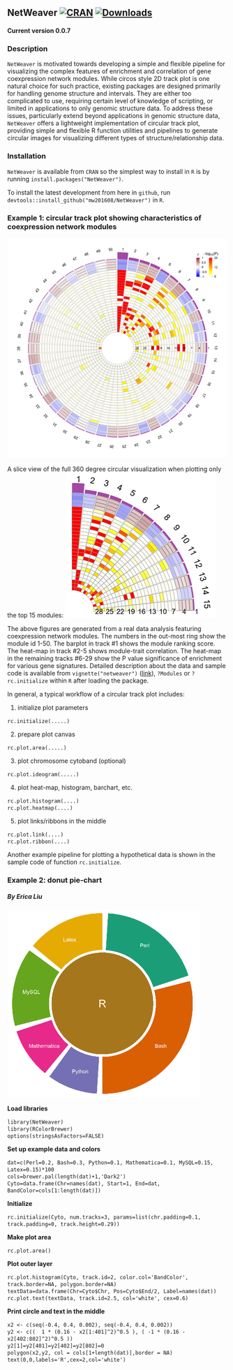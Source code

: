 ## NetWeaver [![CRAN](http://www.r-pkg.org/badges/version/NetWeaver)](https://cran.r-project.org/package=NetWeaver) [![Downloads](http://cranlogs.r-pkg.org/badges/NetWeaver?color=brightgreen)](http://www.r-pkg.org/pkg/NetWeaver)

#### Current version 0.0.7

### Description
`NetWeaver` is motivated towards developing a simple and flexible pipeline for visualizing the complex features of enrichment and correlation of gene coexpression network modules. While circos style 2D track plot is one natural choice for such practice, existing packages are designed primarily for handling genome structure and intervals. They are either too complicated to use, requiring certain level of knowledge of scripting, or limited in applications to only genomic structure data. To address these issues, particularly extend beyond applications in genomic structure data, `NetWeaver` offers a lightweight implementation of circular track plot, providing simple and flexible R function utilities and pipelines to generate circular images for visualizing different types of structure/relationship data.

### Installation
`NetWeaver` is available from `CRAN` so the simplest way to install in `R` is by running `install.packages("NetWeaver")`.

To install the latest development from here in `github`, run `devtools::install_github("mw201608/NetWeaver")` in `R`.

### Example 1: circular track plot showing characteristics of coexpression network modules
![Module ranking](ex1.circular.png)

A slice view of the full 360 degree circular visualization when plotting only the top 15 modules:
![Module ranking slice](ex1.circular.slice.png)

The above figures are generated from a real data analysis featuring coexpression network modules. The numbers in the out-most ring show the module id 1-50. The barplot in track #1 shows the module ranking score. The heat-map in track #2-5 shows module-trait correlation. The heat-map in the remaining tracks #6-29 show the P value significance of enrichment for various gene signatures.
Detailed description about the data and sample code is available from
`vignette("netweaver")` ([link](examples/netweaver.Md)), `?Modules` or `?rc.initialize` within `R` after loading the package.

In general, a typical workflow of a circular track plot includes:

1. initialize plot parameters

```
rc.initialize(.....)
```

2. prepare plot canvas

```
rc.plot.area(.....)
```

3. plot chromosome cytoband (optional)

```
rc.plot.ideogram(.....)
```

4. plot heat-map, histogram, barchart, etc.

```
rc.plot.histogram(....)
rc.plot.heatmap(....)
```

5. plot links/ribbons in the middle

```
rc.plot.link(....)
rc.plot.ribbon(....)
```

Another example pipeline for plotting a hypothetical data is shown in the sample code of function `rc.initialize`.

### Example 2: donut pie-chart
##### By Erica Liu

![donut pie-chart](ex2.donut.png)

**Load libraries**
```
library(NetWeaver)
library(RColorBrewer)
options(stringsAsFactors=FALSE)
```

**Set up example data and colors**
```
dat=c(Perl=0.2, Bash=0.3, Python=0.1, Mathematica=0.1, MySQL=0.15, Latex=0.15)*100
cols=brewer.pal(length(dat)+1,'Dark2')
Cyto=data.frame(Chr=names(dat), Start=1, End=dat, BandColor=cols[1:length(dat)])
```
**Initialize**

```
rc.initialize(Cyto, num.tracks=3, params=list(chr.padding=0.1, track.padding=0, track.height=0.29))
```

**Make plot area**

```
rc.plot.area()
```

**Plot outer layer**

```
rc.plot.histogram(Cyto, track.id=2, color.col='BandColor', track.border=NA, polygon.border=NA)
textData=data.frame(Chr=Cyto$Chr, Pos=Cyto$End/2, Label=names(dat))
rc.plot.text(textData, track.id=2.5, col='white', cex=0.6)
```

**Print circle and text in the middle**

```
x2 <- c(seq(-0.4, 0.4, 0.002), seq(-0.4, 0.4, 0.002))
y2 <- c((  1 * (0.16 - x2[1:401]^2)^0.5 ), ( -1 * (0.16 - x2[402:802]^2)^0.5 ))
y2[1]=y2[401]=y2[402]=y2[802]=0
polygon(x2,y2, col = cols[1+length(dat)],border = NA)
text(0,0,labels='R',cex=2,col='white')
```
